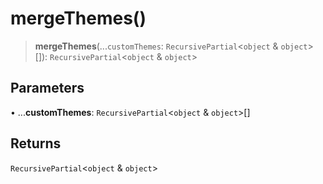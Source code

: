 # mergeThemes()

> **mergeThemes**(...`customThemes`: `RecursivePartial`\<`object` & `object`\>[]): `RecursivePartial`\<`object` & `object`\>

## Parameters

• ...**customThemes**: `RecursivePartial`\<`object` & `object`\>[]

## Returns

`RecursivePartial`\<`object` & `object`\>

